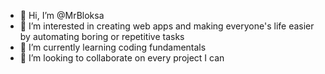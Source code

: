 - 👋 Hi, I’m @MrBloksa
- 👀 I’m interested in creating web apps and making everyone's life easier by automating boring or repetitive tasks
- 🌱 I’m currently learning coding fundamentals
- 💞️ I’m looking to collaborate on every project I can

<!---
MrBloksa/MrBloksa is a ✨ special ✨ repository because its `README.md` (this file) appears on your GitHub profile.
You can click the Preview link to take a look at your changes.
--->
